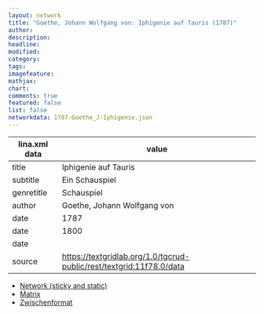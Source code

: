 ```yaml
---
layout: network
title: "Goethe, Johann Wolfgang von: Iphigenie auf Tauris (1787)"
author:
description:
headline:
modified:
category:
tags:
imagefeature: 
mathjax: 
chart: 
comments: true
featured: false
list: false
networkdata: 1787-Goethe_J-Iphigenie.json
---
```

lina.xml data  | value
------------- | -------------
title|Iphigenie auf Tauris
subtitle|Ein Schauspiel
genretitle|Schauspiel
author|Goethe, Johann Wolfgang von
date|1787
date|1800
date|
source|https://textgridlab.org/1.0/tgcrud-public/rest/textgrid:11f78.0/data


* [Network (sticky and static)](/network1)
* [Matrix](/matrix1)
* [Zwischenformat](/lina1 )
